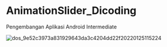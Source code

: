 # AnimationSlider_Dicoding
Pengembangan Aplikasi Android Intermediate

![dos_9e52c3973a831929643da3c4204dd22f20220125115224](https://user-images.githubusercontent.com/75615789/227851210-f34980ab-9453-432e-8ecc-e5474f15e450.gif)
